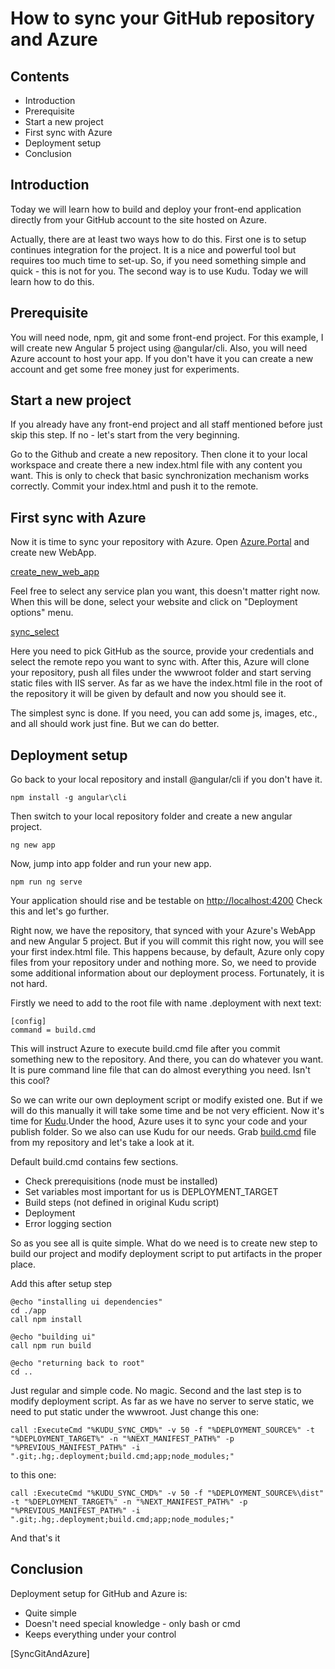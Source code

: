 # How to sync your GitHub repository and Azure

## Contents

* Introduction
* Prerequisite
* Start a new project
* First sync with Azure
* Deployment setup
* Conclusion

## Introduction

Today we will learn how to build and deploy your front-end application directly from your GitHub account to the site hosted on Azure.

Actually, there are at least two ways how to do this. First one is to setup continues integration for the project. It is a nice and powerful tool but requires too much time to set-up. So, if you need something simple and quick - this is not for you. The second way is to use Kudu. Today we will learn how to do this.

## Prerequisite

You will need node, npm, git and some front-end project. For this example, I will create new Angular 5 project using @angular/cli. Also, you will need Azure account to host your app. If you don't have it you can create a new account and get some free money just for experiments.

## Start a new project

If you already have any front-end project and all staff mentioned before just skip this step. If no - let's start from the very beginning.

Go to the Github and create a new repository. Then clone it to your local workspace and create there a new index.html file with any content you want. This is only to check that basic synchronization mechanism works correctly. Commit your index.html and push it to the remote.

## First sync with Azure

Now it is time to sync your repository with Azure. Open [Azure.Portal](portal.azure.com) and create new WebApp.

[create_new_web_app](empty)

Feel free to select any service plan you want, this doesn't matter right now. When this will be done, select your website and click on "Deployment options" menu.

[sync_select](empty)

Here you need to pick GitHub as the source, provide your credentials and select the remote repo you want to sync with. After this, Azure will clone your repository, push all files under the wwwroot folder and start serving static files with IIS server. As far as we have the index.html file in the root of the repository it will be given by default and now you should see it.

The simplest sync is done. If you need, you can add some js, images, etc., and all should work just fine. But we can do better.

## Deployment setup

Go back to your local repository and install @angular/cli if you don't have it.

``` language = cmd
npm install -g angular\cli
```

Then switch to your local repository folder and create a new angular project.

``` language = cmd
ng new app
```

Now, jump into app folder and run your new app.

``` language = cmd
npm run ng serve
```

Your application should rise and be testable on [http://localhost:4200](http://localhost:4200) Check this and let's go further.

Right now, we have the repository, that synced with your Azure's WebApp and new Angular 5 project. But if you will commit this right now, you will see your first index.html file. This happens because, by default, Azure only copy files from your repository under and nothing more. So, we need to provide some additional information about our deployment process. Fortunately, it is not hard.

Firstly we need to add to the root file with name .deployment with next text:

``` lang = cmd
[config]
command = build.cmd
```

This will instruct Azure to execute build.cmd file after you commit something new to the repository. And there, you can do whatever you want. It is pure command line file that can do almost everything you need. Isn't this cool?

So we can write our own deployment script or modify existed one. But if we will do this manually it will take some time and be not very efficient. Now it's time for [Kudu](https://github.com/projectkudu/kudu).Under the hood, Azure uses it to sync your code and your publish folder. So we also can use Kudu for our needs. Grab [build.cmd](test) file from my repository and let's take a look at it.

Default build.cmd contains few sections.

* Check prerequisitions (node must be installed)
* Set variables most important for us is DEPLOYMENT_TARGET
* Build steps (not defined in original Kudu script)
* Deployment
* Error logging section

So as you see all is quite simple. What do we need is to create new step to build our project and modify deployment script to put artifacts in the proper place.

Add this after setup step

```lang = cmd
@echo "installing ui dependencies"
cd ./app
call npm install

@echo "building ui"
call npm run build

@echo "returning back to root"
cd ..
```

Just regular and simple code. No magic.
Second and the last step is to modify deployment script. As far as we have no server to serve static, we need to put static under the wwwroot. Just change this one:

``` language = cmd
call :ExecuteCmd "%KUDU_SYNC_CMD%" -v 50 -f "%DEPLOYMENT_SOURCE%" -t "%DEPLOYMENT_TARGET%" -n "%NEXT_MANIFEST_PATH%" -p "%PREVIOUS_MANIFEST_PATH%" -i ".git;.hg;.deployment;build.cmd;app;node_modules;"
```

to this one:

``` language = cmd
call :ExecuteCmd "%KUDU_SYNC_CMD%" -v 50 -f "%DEPLOYMENT_SOURCE%\dist" -t "%DEPLOYMENT_TARGET%" -n "%NEXT_MANIFEST_PATH%" -p "%PREVIOUS_MANIFEST_PATH%" -i ".git;.hg;.deployment;build.cmd;app;node_modules;"
```

And that's it

## Conclusion

Deployment setup for GitHub and Azure is:

* Quite simple
* Doesn't need special knowledge - only bash or cmd
* Keeps everything under your control

[SyncGitAndAzure]